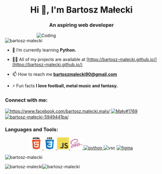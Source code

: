<h1 align="center">Hi 👋, I'm Bartosz Małecki</h1>
<h3 align="center">An aspiring web developer</h3>
<img align="right" alt="Coding" width="400" src="https://camo.githubusercontent.com/cae12fddd9d6982901d82580bdf321d81fb299141098ca1c2d4891870827bf17/68747470733a2f2f6d69726f2e6d656469756d2e636f6d2f6d61782f313336302f302a37513379765349765f7430696f4a2d5a2e676966">

<p align="left"> <img src="https://komarev.com/ghpvc/?username=bartosz-malecki&label=Profile%20views&color=0e75b6&style=flat" alt="bartosz-malecki" /> </p>

- 🌱 I’m currently learning **Python.**

- 👨‍💻 All of my projects are available at [https://bartosz-malecki.github.io/](https://bartosz-malecki.github.io/)

- 📫 How to reach me **bartoszmalecki90@gmail.com**

- ⚡ Fun facts **I love football, metal music and fantasy.**

<h3 align="left">Connect with me:</h3>
<p align="left">
<a href="https://fb.com/bartosz.malecki.maly/" target="blank"><img align="center" src="https://raw.githubusercontent.com/rahuldkjain/github-profile-readme-generator/master/src/images/icons/Social/facebook.svg" alt="https://www.facebook.com/bartosz.malecki.maly/" height="30" width="40" /></a>
<a href="https://discord.gg/Mały#1769" target="blank"><img align="center" src="https://raw.githubusercontent.com/rahuldkjain/github-profile-readme-generator/master/src/images/icons/Social/discord.svg" alt="Mały#1769" height="30" width="40" /></a>
  <a href="https://linkedin.com/in/bartosz-małecki-5949441ba/" target="blank"><img align="center" src="https://raw.githubusercontent.com/rahuldkjain/github-profile-readme-generator/master/src/images/icons/Social/linked-in-alt.svg" alt="bartosz-małecki-5949441ba/" height="30" width="40" /></a>
</p>

<h3 align="left">Languages and Tools:</h3>
<p align="center"> <a href="https://www.w3.org/html/" target="_blank" rel="noreferrer"> <img src="https://raw.githubusercontent.com/devicons/devicon/master/icons/html5/html5-original-wordmark.svg" alt="html5" width="40" height="40"/> </a> <a href="https://www.w3schools.com/css/" target="_blank" rel="noreferrer"> <img src="https://raw.githubusercontent.com/devicons/devicon/master/icons/css3/css3-original-wordmark.svg" alt="css3" width="40" height="40"/> </a>  <a href="https://developer.mozilla.org/en-US/docs/Web/JavaScript" target="_blank" rel="noreferrer"> <img src="https://raw.githubusercontent.com/devicons/devicon/master/icons/javascript/javascript-original.svg" alt="javascript" width="40" height="40"/> </a> <a href="https://sass-lang.com" target="_blank" rel="noreferrer"> <img src="https://raw.githubusercontent.com/devicons/devicon/master/icons/sass/sass-original.svg" alt="sass" width="40" height="40"/> </a> <a href="https://www.w3.org/html/" target="_blank" rel="noreferrer"> <img src="https://upload.wikimedia.org/wikipedia/commons/thumb/c/c3/Python-logo-notext.svg/1869px-Python-logo-notext.svg.png" alt="python" width="40" height="40"/> </a> <a>  <img src="https://upload.wikimedia.org/wikipedia/commons/2/2d/Visual_Studio_Code_1.18_icon.svg" alt="vsc" width="40" height="40"/> </a> <a href="https://www.figma.com/" target="_blank" rel="noreferrer"> <img src="https://www.vectorlogo.zone/logos/figma/figma-icon.svg" alt="figma" width="40" height="40"/> </a> </p>

<p>&nbsp;<img align="left" src="https://github-readme-stats.vercel.app/api?username=bartosz-malecki&show_icons=true&locale=en" alt="bartosz-malecki" /></p>

<p><img align="left" src="https://github-readme-streak-stats.herokuapp.com/?user=bartosz-malecki&" alt="bartosz-malecki" /></p>

<p><img align="left" src="https://github-readme-stats.vercel.app/api/top-langs?username=bartosz-malecki&show_icons=true&locale=en&layout=compact" alt="bartosz-malecki" /></p>

